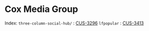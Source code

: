 Cox Media Group
===============

Index:
   `three-column-social-hub/` : [CUS-3296](https://livefyre.atlassian.net/browse/CUS-3296)
   `lfpopular` : [CUS-3413](https://livefyre.atlassian.net/browse/CUS-3413)